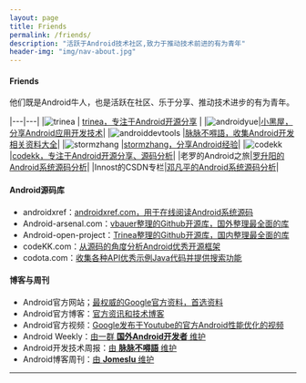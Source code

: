 ```yaml
---
layout: page
title: Friends
permalink: /friends/
description: "活跃于Android技术社区,致力于推动技术前进的有为青年"
header-img: "img/nav-about.jpg"
---
```



#### Friends

他们既是Android牛人，也是活跃在社区、乐于分享、推动技术进步的有为青年。

|---|---|
|![trinea](/images/friends/trinea.png)         | [trinea，专注于Android开源分享](http://www.trinea.cn/) |
|![androidyue](/images/friends/androidyue.jpg)|[小黑屋，分享Android应用开发技术](http://droidyue.com/)|
|![androiddevtools](/images/friends/androiddevtools.jpg) |[脉脉不嘚語，收集Android开发相关资料大全](https://www.androiddevtools.cn)|
|![stormzhang](/images/friends/stormzhang.png) |[stormzhang，分享Android经验](http://stormzhang.com)|
|![codekk](/images/friends/codekk.jpg)         |[codekk，专注于Android开源分享、源码分析](http://www.codekk.com)|
|老罗的Android之旅|[罗升阳的Android系统源码分析](http://blog.csdn.net/luoshengyang/article/details/8923485)|
|Innost的CSDN专栏|[邓凡平的Android系统源码分析](http://blog.csdn.net/innost?viewmode=contents)|

#### Android源码库

- androidxref：[androidxref.com，用于在线阅读Android系统源码](http://androidxref.com/)
- Android-arsenal.com：[vbauer整理的Github开源库，国外整理最全面的库](http://android-arsenal.com/)
- Android-open-project：[Trinea整理的Github开源库，国内整理最全面的库](https://github.com/Trinea/android-open-project)
- codeKK.com：[从源码的角度分析Android优秀开源框架](http://a.codekk.com/)
- codota.com：[收集各种API优秀示例Java代码并提供搜索功能](http://www.codota.com/)

#### 博客与周刊

- Android官方网站；[最权威的Google官方资料，首选资料](http://developer.android.com/intl/zh-cn/index.html)
- Android官方博客：[官方资讯和技术博客](http://android-developers.blogspot.com/)
- Android官方视频：[Google发布于Youtube的官方Android性能优化的视频](https://www.youtube.com/playlist?list=PLOU2XLYxmsIKEOXh5TwZEv89aofHzNCiu)
- Android Weekly：[由一群 **国外Android开发者** 维护](http://androidweekly.net/)
- Android开发技术周报：[由 **脉脉不嘚語** 维护](http://www.androidweekly.cn/)
- Android博客周刊：[由 **Jomeslu** 维护](http://androidblog.cn/)


---

